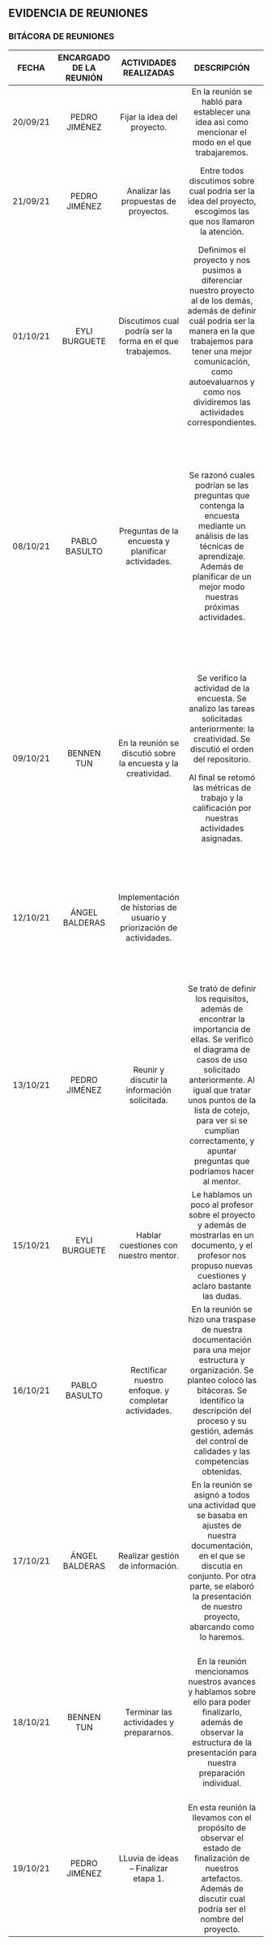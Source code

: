 ## EVIDENCIA DE REUNIONES
### BITÁCORA DE REUNIONES
| FECHA | ENCARGADO DE LA REUNIÓN | ACTIVIDADES REALIZADAS | DESCRIPCIÓN | TAREAS PROGRAMADAS DE LA REUNIÓN | FECHAS DE ENTREGA | OBSERVACIONES |
|:-----:|:-----------------------:|:----------------------:|:-----------:|----------------------------------|:-----------------:|:-------------:|
|20/09/21|PEDRO JIMÉNEZ|Fijar la idea del proyecto.|En la reunión se habló para establecer una idea asi como mencionar el modo en el que trabajaremos.|**Pensar en una idea del proyecto.**|---| |
|21/09/21|PEDRO JIMÉNEZ|Analizar las propuestas de proyectos.|Entre todos discutimos sobre cual podría ser la idea del proyecto, escogimos las que nos llamaron la atención.|---| |Más adelante se decidió la idea, yéndonos por la idea que podríamos realizar todos y pueda servir a otros estudiantes.|
|01/10/21|EYLI BURGUETE|Discutimos cual podría ser la forma en el que trabajemos.|Definimos el proyecto y nos pusimos a diferenciar nuestro proyecto al de los demás, además de definir cuál podría ser la manera en la que trabajemos para tener una mejor comunicación, como autoevaluarnos y como nos dividiremos las actividades correspondientes.|<p>**Presentar nuestros horarios.**<p>**Ver introducción a Github.**|---| |
|08/10/21|PABLO BASULTO|Preguntas de la encuesta y planificar actividades.|Se razonó cuales podrían se las preguntas que contenga la encuesta mediante un análisis de las técnicas de aprendizaje. Además de planificar de un mejor modo nuestras próximas actividades.|<p>**Bosquejar el objetivo y los usuarios** (Pablo Basulto y Angel Balderas).<p> **Innovación y creatividad** (Pedro Jiménez).<p>**Métricas de evaluación** (Eyli Burguete).<p>**Creación del repositorio** (Bennen Tun).<p>**Crear encuesta** (Pablo Basulto y Angel Balderas).|09/10/21|La encuesta fue enfocada a descubrir la manera en que los estudiantes estudiaban.|
|09/10/21|BENNEN TUN|En la reunión se discutió sobre la encuesta y la creatividad.|<p>Se verifico la actividad de la encuesta. Se analizo las tareas solicitadas anteriormente: la creatividad. Se discutió el orden del repositorio.<p>Al final se retomó las métricas de trabajo y la calificación por nuestras actividades asignadas.|<p>**Historias de usuario** (Pedro Jiménez).<p>**Requisitos funcionales** (Pablo Basulto y Angel Balderas).<p>**Requisitos no funcionales** (Eyli Burguete y Bennen Tun). |11/10/21|Se observó la ausencia de un participante.|
|12/10/21|ÁNGEL BALDERAS|Implementación de historias de usuario y priorización de actividades.| |<p>**Métodos de prioridad** (Pablo Basulto y Pedro Jiménez).<p>**Diagrama de equisitos o caso de uso** (Angel Balderas, Bennen Tun y Eyli Burguete).|13/10/21| |
|13/10/21|PEDRO JIMÉNEZ|Reunir y discutir la información solicitada.|Se trató de definir los requisitos, además de encontrar la importancia de ellas. Se verificó el diagrama de casos de uso solicitado anteriormente. Al igual que tratar unos puntos de la lista de cotejo, para ver si se cumplían correctamente, y apuntar preguntas que podríamos hacer al mentor.|<p>**Descripción del proceso.**<p>**Gestión del proceso.**<p>**Evidencia de reuniones** (Angel Balderas).<p>**Control de calidades.**|14/10/21| |
|15/10/21|EYLI BURGUETE|Hablar cuestiones con nuestro mentor.|Le hablamos un poco al profesor sobre el proyecto y además de mostrarlas en un documento, y el profesor nos propuso nuevas cuestiones y aclaro bastante las dudas.|Ninguna actividad programada.|---| |
|16/10/21|PABLO BASULTO|Rectificar nuestro enfoque. y completar actividades.|En la reunión se hizo una traspase de nuestra documentación para una mejor estructura y organización. Se planteo colocó las bitácoras. Se identifico la descripción del proceso y su gestión, además del control de calidades y las competencias obtenidas.| |---| |
|17/10/21|ÁNGEL BALDERAS|Realizar gestión de información.|En la reunión se asignó a todos una actividad que se basaba en ajustes de nuestra documentación, en el que se discutía en conjunto. Por otra parte, se elaboró la presentación de nuestro proyecto, abarcando como lo haremos.|<p>**Estructura de la presentación** (Pablo Basulto y Angel Balderas).<p>**Avanzar la documentación en el repositorio** (Bennen Tun)<p>**Organizar la información en Notion** (Eyli Burguete)|18/10/21| |
|18/10/21|BENNEN TUN|Terminar las actividades y prepararnos.|En la reunión mencionamos nuestros avances y hablamos sobre ello para poder finalizarlo, además de observar la estructura de la presentación para nuestra preparación individual.|<p>**Diseño de la presentación** (Angel Balderas).<p>**Finalizar la documentación en el repositorio** (Bennen Tun)<p>**Organizar la información en Notion** (Eyli Burguete)|20/10/21| |
|19/10/21|PEDRO JIMÉNEZ|LLuvia de ideas – Finalizar etapa 1.|En esta reunión la llevamos con el propósito de observar el estado de finalización de nuestros artefactos. Además de discutir cual podría ser el nombre del proyecto.|Ninguna actividad programada.|---| |
